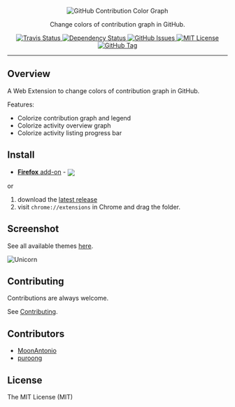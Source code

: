 <p align="center">
  <img alt="GitHub Contribution Color Graph" src="https://raw.githubusercontent.com/williambelle/github-contribution-color-graph/master/assets/readme-logo.png">
</p>

<p align="center">
  Change colors of contribution graph in GitHub.
</p>

<p align="center">
  <a href="https://travis-ci.org/williambelle/github-contribution-color-graph">
    <img alt="Travis Status" src="https://travis-ci.org/williambelle/github-contribution-color-graph.svg?branch=master">
  </a>
  <a href="https://david-dm.org/williambelle/github-contribution-color-graph">
    <img alt="Dependency Status" src="https://david-dm.org/williambelle/github-contribution-color-graph/status.svg"/>
  </a>
  <a href="https://github.com/williambelle/github-contribution-color-graph/issues">
    <img alt="GitHub Issues" src="https://img.shields.io/github/issues/williambelle/github-contribution-color-graph.svg">
  </a>
  <a href="https://raw.githubusercontent.com/williambelle/github-contribution-color-graph/master/LICENSE">
    <img alt="MIT License" src="https://img.shields.io/badge/license-MIT-blue.svg">
  </a>
  <a href='https://github.com/williambelle/github-contribution-color-graph/tags'>
    <img alt="GitHub Tag" src="https://img.shields.io/github/tag/williambelle/github-contribution-color-graph.svg" />
  </a>
</p>

---

Overview
--------

A Web Extension to change colors of contribution graph in GitHub.

Features:

  * Colorize contribution graph and legend
  * Colorize activity overview graph
  * Colorize activity listing progress bar

Install
-------

[link-ff]:https://addons.mozilla.org/en-US/firefox/addon/github-contribution-color/

  * [**Firefox** add-on][link-ff] - [<img valign="middle" src="https://img.shields.io/amo/v/github-contribution-color.svg?label=%20">][link-ff]

or

  1. download the [latest release](https://github.com/williambelle/github-contribution-color-graph/releases/latest)
  2. visit `chrome://extensions` in Chrome and drag the folder.

Screenshot
----------

See all available themes [here](docs/THEMES.md).

![Unicorn](https://raw.github.com/williambelle/github-contribution-color-graph/master/docs/contributions-unicorn.png)

Contributing
------------

Contributions are always welcome.

See [Contributing](CONTRIBUTING.md).

Contributors
------------

  * [MoonAntonio](https://github.com/MoonAntonio)
  * [puroong](https://github.com/puroong)

License
-------

The MIT License (MIT)
